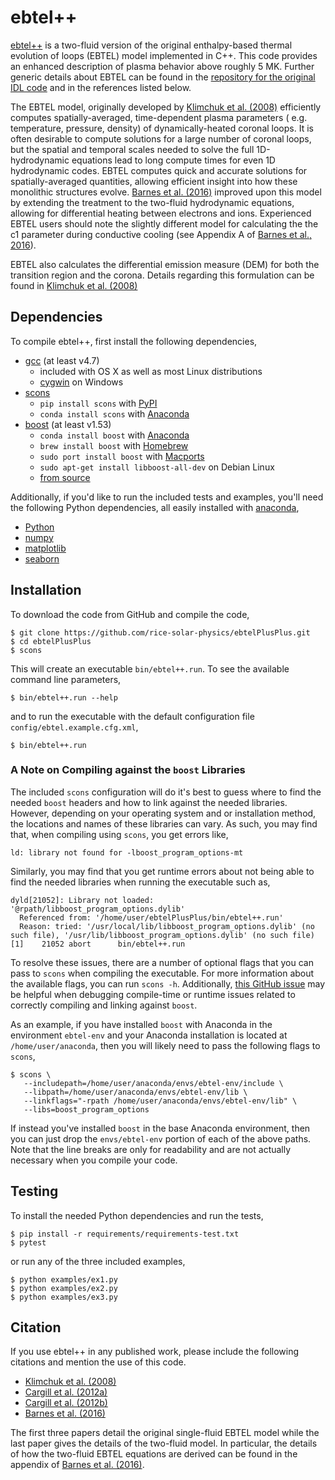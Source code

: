 # ebtel++

[ebtel++](https://github.com/rice-solar-physics/ebtelPlusPlus) is a two-fluid version of the original enthalpy-based thermal evolution of loops (EBTEL) model implemented in C++. This code provides an enhanced description of plasma behavior above roughly 5 MK. Further generic details about EBTEL can be found in the [repository for the original IDL code](https://github.com/rice-solar-physics/EBTEL) and in the references listed below.

The EBTEL model, originally developed by [Klimchuk et al. (2008)][klimchuk_2008] efficiently computes spatially-averaged, time-dependent plasma parameters ( e.g. temperature,  pressure, density) of dynamically-heated coronal loops. It is often desirable to compute solutions for a large number of coronal loops, but the spatial and temporal scales needed to solve the full 1D-hydrodynamic equations lead to long compute times for even 1D hydrodynamic codes. EBTEL computes quick and accurate solutions for spatially-averaged quantities, allowing efficient insight into how these monolithic structures evolve. [Barnes et al. (2016)][barnes_2016] improved upon this model by extending the treatment to the two-fluid hydrodynamic equations, allowing for differential heating between electrons and ions. Experienced EBTEL users should note the slightly different model for calculating the the c1 parameter during conductive cooling (see Appendix A of [Barnes et al., 2016][barnes_2016]).

EBTEL also calculates the differential emission measure (DEM) for both the transition region and the corona. Details regarding this formulation can be found in [Klimchuk et al. (2008)][klimchuk_2008]

## Dependencies

To compile ebtel++, first install the following dependencies,

* [gcc](https://gcc.gnu.org/) (at least v4.7)
    * included with OS X as well as most Linux distributions
    * [cygwin](https://www.cygwin.com/) on Windows
* [scons](http://scons.org/)
    * `pip install scons` with [PyPI](https://pypi.python.org/pypi)
    * `conda install scons` with [Anaconda](https://www.continuum.io/downloads)
* [boost](http://www.boost.org/) (at least v1.53)
    * `conda install boost` with [Anaconda](https://www.continuum.io/downloads)
    * `brew install boost` with [Homebrew](https://formulae.brew.sh/formula/boost)
    * `sudo port install boost` with [Macports](https://ports.macports.org/port/boost/)
    * `sudo apt-get install libboost-all-dev` on Debian Linux
    * [from source](https://www.boost.org/doc/)

Additionally, if you'd like to run the included tests and examples, you'll need the following Python dependencies, all easily installed with [anaconda](https://www.continuum.io/downloads),

* [Python](https://www.python.org/)
* [numpy](http://www.numpy.org/)
* [matplotlib](http://matplotlib.org/)
* [seaborn](https://stanford.edu/~mwaskom/software/seaborn/index.html)

## Installation

To download the code from GitHub and compile the code,

```Shell
$ git clone https://github.com/rice-solar-physics/ebtelPlusPlus.git
$ cd ebtelPlusPlus
$ scons
```

This will create an executable `bin/ebtel++.run`. To see the available command line parameters,

```Shell
$ bin/ebtel++.run --help
```

and to run the executable with the default configuration file `config/ebtel.example.cfg.xml`,

```Shell
$ bin/ebtel++.run
```

### A Note on Compiling against the `boost` Libraries

The included `scons` configuration will do it's best to guess where to find the needed `boost` headers and how to link against the needed libraries.
However, depending on your operating system and or installation method, the locations and names of these libraries can vary.
As such, you may find that, when compiling using `scons`, you get errors like,

```Shell
ld: library not found for -lboost_program_options-mt
```

Similarly, you may find that you get runtime errors about not being able to find the needed libraries when running the executable such as,

```Shell
dyld[21052]: Library not loaded: '@rpath/libboost_program_options.dylib'
  Referenced from: '/home/user/ebtelPlusPlus/bin/ebtel++.run'
  Reason: tried: '/usr/local/lib/libboost_program_options.dylib' (no such file), '/usr/lib/libboost_program_options.dylib' (no such file)
[1]    21052 abort      bin/ebtel++.run
```

To resolve these issues, there are a number of optional flags that you can pass to `scons` when compiling the executable.
For more information about the available flags, you can run `scons -h`.
Additionally, [this GitHub issue](https://github.com/rice-solar-physics/ebtelPlusPlus/issues/74) may be helpful when debugging compile-time or runtime issues related to correctly compiling and linking against `boost`.

As an example, if you have installed `boost` with Anaconda in the environment `ebtel-env` and your Anaconda installation is located at `/home/user/anaconda`, then you will likely need to pass the following flags to `scons`,

```Shell
$ scons \
   --includepath=/home/user/anaconda/envs/ebtel-env/include \
   --libpath=/home/user/anaconda/envs/ebtel-env/lib \
   --linkflags="-rpath /home/user/anaconda/envs/ebtel-env/lib" \
   --libs=boost_program_options
```

If instead you've installed `boost` in the base Anaconda environment, then you can just drop the `envs/ebtel-env` portion of each of the above paths.
Note that the line breaks are only for readability and are not actually necessary when you compile your code.

## Testing

To install the needed Python dependencies and run the tests,

```Shell
$ pip install -r requirements/requirements-test.txt
$ pytest
```

or run any of the three included examples,

```Shell
$ python examples/ex1.py
$ python examples/ex2.py
$ python examples/ex3.py
```

## Citation

If you use ebtel++ in any published work, please include the following citations and mention the use of this code.

* [Klimchuk et al. (2008)][klimchuk_2008]
* [Cargill et al. (2012a)][cargill_2012a]
* [Cargill et al. (2012b)][cargill_2012b]
* [Barnes et al. (2016)][barnes_2016]

The first three papers detail the original single-fluid EBTEL model while the last paper gives the details of the two-fluid model. In particular, the details of how the two-fluid EBTEL equations are derived can be found in the appendix of [Barnes et al. (2016)][barnes_2016].

[klimchuk_2008]: http://adsabs.harvard.edu/abs/2008ApJ...682.1351K "Klimchuk et al. (2008)"
[cargill_2012a]: http://adsabs.harvard.edu/abs/2012ApJ...752..161C "Cargill et al. (2012a)"
[cargill_2012b]: http://adsabs.harvard.edu/abs/2012ApJ...758....5C "Cargill et al. (2012b)"
[barnes_2016]: http://adsabs.harvard.edu/abs/2016ApJ...829...31B "Barnes et al. (2016)"
